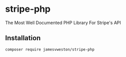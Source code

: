 # stripe-php
The Most Well Documented PHP Library For Stripe's API

## Installation

```
composer require jamesvweston/stripe-php
```